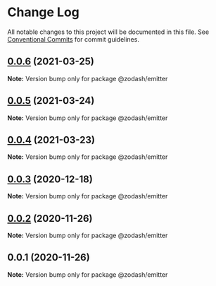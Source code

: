 # Change Log

All notable changes to this project will be documented in this file.
See [Conventional Commits](https://conventionalcommits.org) for commit guidelines.

## [0.0.6](https://github.com/zcorky/zodash/compare/@zodash/emitter@0.0.5...@zodash/emitter@0.0.6) (2021-03-25)

**Note:** Version bump only for package @zodash/emitter





## [0.0.5](https://github.com/zcorky/zodash/compare/@zodash/emitter@0.0.4...@zodash/emitter@0.0.5) (2021-03-24)

**Note:** Version bump only for package @zodash/emitter





## [0.0.4](https://github.com/zcorky/zodash/compare/@zodash/emitter@0.0.3...@zodash/emitter@0.0.4) (2021-03-23)

**Note:** Version bump only for package @zodash/emitter





## [0.0.3](https://github.com/zcorky/zodash/compare/@zodash/emitter@0.0.2...@zodash/emitter@0.0.3) (2020-12-18)

**Note:** Version bump only for package @zodash/emitter





## [0.0.2](https://github.com/zcorky/zodash/compare/@zodash/emitter@0.0.1...@zodash/emitter@0.0.2) (2020-11-26)

**Note:** Version bump only for package @zodash/emitter





## 0.0.1 (2020-11-26)

**Note:** Version bump only for package @zodash/emitter

